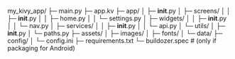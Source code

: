 my_kivy_app/
├─ main.py
├─ app.kv
├─ app/
│  ├─ __init__.py
│  ├─ screens/
│  │  ├─ __init__.py
│  │  ├─ home.py
│  │  └─ settings.py
│  ├─ widgets/
│  │  ├─ __init__.py
│  │  └─ nav.py
│  ├─ services/
│  │  ├─ __init__.py
│  │  └─ api.py
│  └─ utils/
│     ├─ __init__.py
│     └─ paths.py
├─ assets/
│  ├─ images/
│  ├─ fonts/
│  └─ data/
├─ config/
│  └─ config.ini
├─ requirements.txt
└─ buildozer.spec   # (only if packaging for Android)
